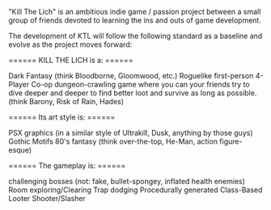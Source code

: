 "Kill The Lich" is an ambitious indie game / passion project between a small group of friends devoted to learning the ins and outs of game development.

The development of KTL will follow the following standard as a baseline and evolve as the project moves forward:

====== KILL THE LICH is a: ======

Dark Fantasy (think Bloodborne, Gloomwood, etc.)
Roguelike
first-person
4-Player Co-op
dungeon-crawling
game where you can your friends try to dive deeper and deeper to find better loot and survive as long as possible. (think Barony, Risk of Rain, Hades)

====== Its art style is: ======

PSX graphics (in a similar style of Ultrakill, Dusk, anything by those guys)
Gothic Motifs
80's fantasy (think over-the-top, He-Man, action figure-esque)

====== The gameplay is: ======

challenging bosses (not: fake, bullet-spongey, inflated health enemies)
Room exploring/Clearing
Trap dodging
Procedurally generated
Class-Based
Looter Shooter/Slasher
